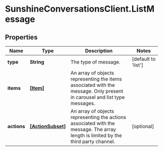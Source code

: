 # SunshineConversationsClient.ListMessage

## Properties

Name | Type | Description | Notes
------------ | ------------- | ------------- | -------------
**type** | **String** | The type of message. | [default to &#39;list&#39;]
**items** | [**[Item]**](Item.md) | An array of objects representing the items associated with the message. Only present in carousel and list type messages. | 
**actions** | [**[ActionSubset]**](ActionSubset.md) | An array of objects representing the actions associated with the message. The array length is limited by the third party channel. | [optional] 


